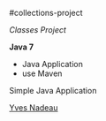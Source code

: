 #collections-project

*Classes Project*

**Java 7**

* Java Application
* use Maven

Simple Java Application

[Yves Nadeau]()
